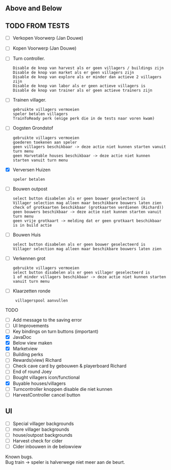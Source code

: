 ## Above and Below  

## TODO FROM TESTS
 - [ ] Verkopen Voorwerp (Jan Douwe)
 - [ ] Kopen Voorwerp (Jan Douwe)
 
 - [ ] Turn controller.  

       Disable de knop van harvest als er geen villagers / buildings zijn
       Disable de knop van market als er geen villagers zijn
       Disable de knop van explore als er minder dan actieve 2 villagers zijn
       Disable de knop van labor als er geen actieve villagers is
       Disable de knop van trainer als er geen actieve trainers zijn    
 
 - [ ] Trainen villager.
 
       gebruikte villagers vermoeien
       speler betalen villagers
       TrainToReady perk (enige perk die in de tests naar voren kwam)
 - [ ] Oogsten Grondstof
 
       gebruikte villagers vermoeien
       goederen toekenen aan speler
       geen villagers beschikbaar -> deze actie niet kunnen starten vanuit turn menu
       geen Harvetable houses beschikbaar -> deze actie niet kunnen starten vanuit turn menu 
 - [x] Verversen Huizen
 
       speler betalen
 - [ ] Bouwen outpost
 
       select button disabelen als er geen bouwer geselecteerd is
       Villager selection mag alleen maar beschikbare bouwers laten zien
       check of grotkaarten beschikbaar (grotkaarten verdienen (Richard))
       geen bouwers beschikbaar -> deze actie niet kunnen starten vanuit turn menu
       geen vrije grotkaart -> melding dat er geen grotkaart beschikbaar is in build actie
 - [ ] Bouwen Huis
 
       select button disabelen als er geen bouwer geselecteerd is
       Villager selection mag alleen maar beschikbare bouwers laten zien
       
 - [ ] Verkennen grot
       
       gebruikte villagers vermoeien
       select button disabelen als er geen villager geselecteerd is
       1 of minder villagers beschikbaar -> deze actie niet kunnen starten vanuit turn menu
 - [ ] Klaarzetten ronde
 
        villagerspool aanvullen

TODO
 - [ ] Add message to the saving error
 - [ ] UI Improvements
 - [ ] Key bindings on turn buttons (important)
 - [x] JavaDoc
 - [x] Below view maken
 - [x] Marketview
 - [ ] Building perks
 - [ ] Rewards(view) Richard
 - [ ] Check cave card by gebouwen & playerboard Richard
 - [ ] End of round Joey
 - [ ] Bought villagers icon/functional
 - [x] Buyable houses/villagers
 - [ ] Turncontroller knoppen disable die niet kunnen
 - [ ] HarvestController cancel button

## UI
 - [ ] Special villager backgrounds
 - [ ] more villager backgrounds
 - [ ] house/outpost backgrounds
 - [ ] Harvest check for cider
 - [ ] Cider inbouwen in de belowview

Known bugs.   
Bug train -> speler is halverwege niet meer aan de beurt. 
